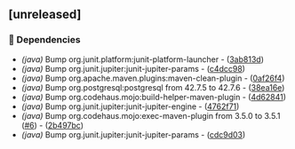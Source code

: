 ## [unreleased]

### 🤖 Dependencies

- *(java)* Bump org.junit.platform:junit-platform-launcher - ([3ab813d](https://github.com/jexxa-projects/JLegMedKafka/commit/3ab813db844a5c26df94dab4c7f8baf6730ebf64))
- *(java)* Bump org.junit.jupiter:junit-jupiter-params - ([c4dcc98](https://github.com/jexxa-projects/JLegMedKafka/commit/c4dcc98154252a57e6d73e7d85b88d6620911aab))
- *(java)* Bump org.apache.maven.plugins:maven-clean-plugin - ([0af26f4](https://github.com/jexxa-projects/JLegMedKafka/commit/0af26f4439c0370fbf94463c1ab54e2b7d69e8a4))
- *(java)* Bump org.postgresql:postgresql from 42.7.5 to 42.7.6 - ([38ea16e](https://github.com/jexxa-projects/JLegMedKafka/commit/38ea16ec09bee3d4cc2d7975731d5121a8315adb))
- *(java)* Bump org.codehaus.mojo:build-helper-maven-plugin - ([4d62841](https://github.com/jexxa-projects/JLegMedKafka/commit/4d62841f25c902470df299fa4462510616b9656d))
- *(java)* Bump org.junit.jupiter:junit-jupiter-engine - ([4762f71](https://github.com/jexxa-projects/JLegMedKafka/commit/4762f71596eb7a29334c0ef9407771406a86d3c9))
- *(java)* Bump org.codehaus.mojo:exec-maven-plugin from 3.5.0 to 3.5.1 ([#6](https://github.com/jexxa-projects/JLegMedKafka/issues/6)) - ([2b497bc](https://github.com/jexxa-projects/JLegMedKafka/commit/2b497bc3a36575fd9ac2f59ac6a99be23b75a2db))
- *(java)* Bump org.junit.jupiter:junit-jupiter-params - ([cdc9d03](https://github.com/jexxa-projects/JLegMedKafka/commit/cdc9d037d34affe21702d8692badf7eaa4cf1c81))

<!-- generated by git-cliff -->
